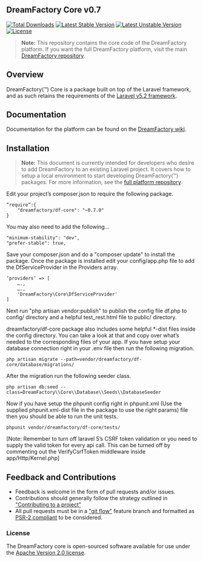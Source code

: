 ## DreamFactory Core v0.7

[![Total Downloads](https://poser.pugx.org/dreamfactory/df-core/d/total.svg)](https://packagist.org/packages/dreamfactory/df-core)
[![Latest Stable Version](https://poser.pugx.org/dreamfactory/df-core/v/stable.svg)](https://packagist.org/packages/dreamfactory/df-core)
[![Latest Unstable Version](https://poser.pugx.org/dreamfactory/df-core/v/unstable.svg)](https://packagist.org/packages/dreamfactory/df-core)
[![License](https://poser.pugx.org/dreamfactory/df-core/license.svg)](http://www.apache.org/licenses/LICENSE-2.0)

> **Note:** This repository contains the core code of the DreamFactory platform. If you want the full DreamFactory platform, visit the main [DreamFactory repository](https://github.com/dreamfactorysoftware/dreamfactory).

## Overview

DreamFactory(™) Core is a package built on top of the Laravel framework, and as such retains the requirements of the [Laravel v5.2 framework](https://github.com/laravel/framework). 

## Documentation

Documentation for the platform can be found on the [DreamFactory wiki](http://wiki.dreamfactory.com).

## Installation

> **Note:** This document is currently intended for developers who desire to add DreamFactory to an existing Laravel project. 
It covers how to setup a local environment to start developing DreamFactory(™) packages. 
For more information, see the [full platform repository](https://github.com/dreamfactorysoftware/dreamfactory).


Edit your project’s composer.json to require the following package.

	“require”:{
		"dreamfactory/df-core": "~0.7.0"
	}

You may also need to add the following…

	"minimum-stability": "dev",
	"prefer-stable": true,


Save your composer.json and do a "composer update" to install the package.
Once the package is installed edit your config/app.php file to add the DfServiceProvider in the Providers array.

	‘providers’ => [
		….,
		….,
		'DreamFactory\Core\DfServiceProvider'
	]

Next run "php artisan vendor:publish" to publish the config file df.php to config/ directory and a helpful test_rest.html file to public/ directory.

dreamfactory/df-core package also includes some helpful *-dist files inside the config directory. You can take a look at that and copy over what’s needed to the corresponding files of your app.
If you have setup your database connection right in your .env file then run the following migration.
	
	php artisan migrate --path=vendor/dreamfactory/df-core/database/migrations/

After the migration run the following seeder class.

	php artisan db:seed --class=DreamFactory\\Core\\Database\\Seeds\\DatabaseSeeder

Now if you have setup the phpunit config right in phpunit.xml (Use the supplied phpunit.xml-dist file in the package to use the right params) file then you should be able to run the unit tests.

	phpunit vendor/dreamfactory/df-core/tests/

[Note: Remember to turn off laravel 5’s CSRF token validation or you need to supply the valid token for every api call. This can be turned off by commenting out the VerifyCsrfToken middleware inside app/Http/Kernel.php]

## Feedback and Contributions

* Feedback is welcome in the form of pull requests and/or issues.
* Contributions should generally follow the strategy outlined in ["Contributing to a project"](https://help.github.com/articles/fork-a-repo#contributing-to-a-project)
* All pull requests must be in a ["git flow"](https://github.com/nvie/gitflow) feature branch and formatted as [PSR-2 compliant](http://www.php-fig.org/psr/psr-2/) to be considered.

### License

The DreamFactory core is open-sourced software available for use under the [Apache Version 2.0 license](http://www.apache.org/licenses/LICENSE-2.0).
